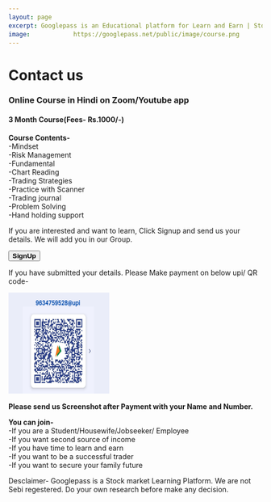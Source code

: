```yaml
---
layout: page
excerpt: Googlepass is an Educational platform for Learn and Earn | Stock Market | Live Trading | Investment Ideas | Second Income Source | Option Strategies| Grow Your Money | Trading strategies | Price Action | Trading BTSTT.
image:            https://googlepass.net/public/image/course.png
---
```


# Contact us

<h3>Online Course in Hindi on Zoom/Youtube app</h3>

<h4> 3 Month Course(Fees- Rs.1000/-)</h4>

<b>Course Contents-</b><br>
  -Mindset<br>
  -Risk Management<br>
  -Fundamental<br>
  -Chart Reading<br>
  -Trading Strategies<br>
  -Practice with Scanner<br>
  -Trading journal<br>
  -Problem Solving<br>
  -Hand holding support<br>

<p>If you are interested and want to learn, Click Signup and send us your details. We will add you in our Group.</p>
  
<button onclick="window.open('(https://form.jotform.com/230123549488460)','_self');"><b>SignUp</b></button>

<p>If you have submitted your details. Please Make payment on below upi/ QR code-

<a href="/public/image/qrcode.png"><img src="/public/image/qrcode.png" border="0" width="200" height="200" alt="qrcode"></a>
        
<p><b>Please send us Screenshot after Payment with your Name and Number.</b><br></p>

<b>You can join-</b><br>
  -If you are a Student/Housewife/Jobseeker/ Employee<br>
  -If you want second source of income<br>
  -If you have time to learn and earn <br>
  -If you want to be a successful trader<br>
  -If you want to secure your family future<br>
  
<p>Desclaimer- Googlepass is a Stock market Learning Platform. We are not Sebi regestered. Do your own research before make any decision.</p><br>
  
<div class="sharethis-inline-follow-buttons"></div>

